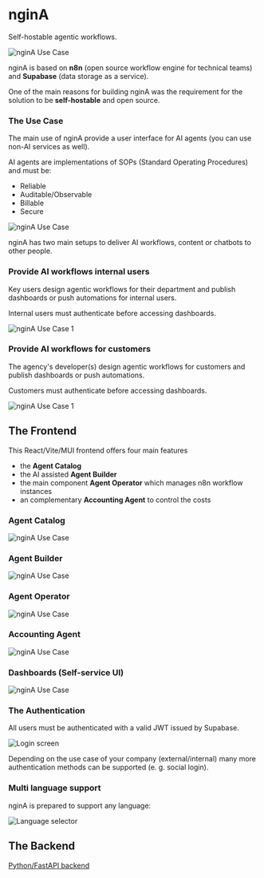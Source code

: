# nginA 

Self-hostable agentic workflows.

![nginA Use Case](/docs/high-level-overview.jpg) 

nginA is based on **n8n** (open source workflow engine for technical teams) and **Supabase** (data storage as a service).

One of the main reasons for building nginA was the requirement for the solution to be **self-hostable** and open source.

### The Use Case

The main use of nginA provide a user interface for AI agents (you can use non-AI services as well).

AI agents are implementations of SOPs (Standard Operating Procedures) and must be:
* Reliable
* Auditable/Observable
* Billable
* Secure 

![nginA Use Case](/docs/ngina-usecase.jpg) 

nginA has two main setups to deliver AI workflows, content or chatbots to other people.

### Provide AI workflows internal users

Key users design agentic workflows for their department and publish dashboards
or push automations for internal users.

Internal users must authenticate before accessing dashboards.

![nginA Use Case 1](/docs/use-case-1.jpg) 

### Provide AI workflows for customers

The agency's developer(s) design agentic workflows for customers and publish dashboards
or push automations.

Customers must authenticate before accessing dashboards.

![nginA Use Case 1](/docs/use-case-2.jpg) 

## The Frontend
This React/Vite/MUI frontend offers four main features
* the **Agent Catalog**
* the AI assisted **Agent Builder**
* the main component **Agent Operator** which manages n8n workflow instances
* an complementary **Accounting Agent** to control the costs

### Agent Catalog
![nginA Use Case](/docs/ngina-main1.jpg) 

### Agent Builder
![nginA Use Case](/docs/ngina-main2.jpg) 

### Agent Operator
![nginA Use Case](/docs/ngina-main3.jpg) 

### Accounting Agent
![nginA Use Case](/docs/ngina-main4.jpg) 

### Dashboards (Self-service UI)
![nginA Use Case](/docs/ngina-main5.jpg) 

### The Authentication
All users must be authenticated with a valid JWT issued by Supabase.

![Login screen](/docs/login-screen.jpg)

Depending on the use case of your company (external/internal) many more authentication methods can be supported (e. g. social login).

### Multi language support
nginA is prepared to support any language:

![Language selector](/docs/multi-lang.jpg) 

## The Backend

[Python/FastAPI backend](https://github.com/BulloRosso/ngina-backend)